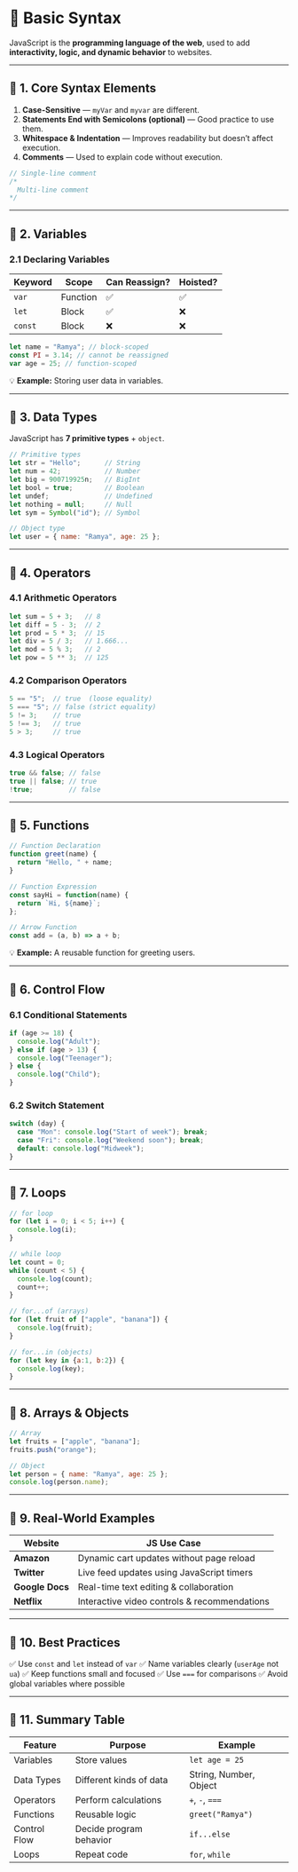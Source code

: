 # 🎯  Basic Syntax

JavaScript is the **programming language of the web**, used to add **interactivity, logic, and dynamic behavior** to websites.

---

## 📌 1. Core Syntax Elements

1. **Case-Sensitive** — `myVar` and `myvar` are different.
2. **Statements End with Semicolons (optional)** — Good practice to use them.
3. **Whitespace & Indentation** — Improves readability but doesn’t affect execution.
4. **Comments** — Used to explain code without execution.

```js
// Single-line comment
/*
  Multi-line comment
*/
```

---

## 📌 2. Variables

### **2.1 Declaring Variables**

| Keyword | Scope    | Can Reassign? | Hoisted? |
| ------- | -------- | ------------- | -------- |
| `var`   | Function | ✅             | ✅        |
| `let`   | Block    | ✅             | ❌        |
| `const` | Block    | ❌             | ❌        |

```js
let name = "Ramya"; // block-scoped
const PI = 3.14; // cannot be reassigned
var age = 25; // function-scoped
```

💡 **Example:** Storing user data in variables.

---

## 📌 3. Data Types

JavaScript has **7 primitive types** + `object`.

```js
// Primitive types
let str = "Hello";      // String
let num = 42;           // Number
let big = 900719925n;   // BigInt
let bool = true;        // Boolean
let undef;              // Undefined
let nothing = null;     // Null
let sym = Symbol("id"); // Symbol

// Object type
let user = { name: "Ramya", age: 25 };
```

---

## 📌 4. Operators

### **4.1 Arithmetic Operators**

```js
let sum = 5 + 3;   // 8
let diff = 5 - 3;  // 2
let prod = 5 * 3;  // 15
let div = 5 / 3;   // 1.666...
let mod = 5 % 3;   // 2
let pow = 5 ** 3;  // 125
```

### **4.2 Comparison Operators**

```js
5 == "5";  // true  (loose equality)
5 === "5"; // false (strict equality)
5 != 3;    // true
5 !== 3;   // true
5 > 3;     // true
```

### **4.3 Logical Operators**

```js
true && false; // false
true || false; // true
!true;         // false
```

---

## 📌 5. Functions

```js
// Function Declaration
function greet(name) {
  return "Hello, " + name;
}

// Function Expression
const sayHi = function(name) {
  return `Hi, ${name}`;
};

// Arrow Function
const add = (a, b) => a + b;
```

💡 **Example:** A reusable function for greeting users.

---

## 📌 6. Control Flow

### **6.1 Conditional Statements**

```js
if (age >= 18) {
  console.log("Adult");
} else if (age > 13) {
  console.log("Teenager");
} else {
  console.log("Child");
}
```

### **6.2 Switch Statement**

```js
switch (day) {
  case "Mon": console.log("Start of week"); break;
  case "Fri": console.log("Weekend soon"); break;
  default: console.log("Midweek");
}
```

---

## 📌 7. Loops

```js
// for loop
for (let i = 0; i < 5; i++) {
  console.log(i);
}

// while loop
let count = 0;
while (count < 5) {
  console.log(count);
  count++;
}

// for...of (arrays)
for (let fruit of ["apple", "banana"]) {
  console.log(fruit);
}

// for...in (objects)
for (let key in {a:1, b:2}) {
  console.log(key);
}
```

---

## 📌 8. Arrays & Objects

```js
// Array
let fruits = ["apple", "banana"];
fruits.push("orange");

// Object
let person = { name: "Ramya", age: 25 };
console.log(person.name);
```

---

## 📌 9. Real-World Examples

| Website         | JS Use Case                                  |
| --------------- | -------------------------------------------- |
| **Amazon**      | Dynamic cart updates without page reload     |
| **Twitter**     | Live feed updates using JavaScript timers    |
| **Google Docs** | Real-time text editing & collaboration       |
| **Netflix**     | Interactive video controls & recommendations |

---

## 📌 10. Best Practices

✅ Use `const` and `let` instead of `var`
✅ Name variables clearly (`userAge` not `ua`)
✅ Keep functions small and focused
✅ Use `===` for comparisons
✅ Avoid global variables where possible

---

## 📌 11. Summary Table

| Feature      | Purpose                 | Example                |
| ------------ | ----------------------- | ---------------------- |
| Variables    | Store values            | `let age = 25`         |
| Data Types   | Different kinds of data | String, Number, Object |
| Operators    | Perform calculations    | `+`, `-`, `===`        |
| Functions    | Reusable logic          | `greet("Ramya")`       |
| Control Flow | Decide program behavior | `if...else`            |
| Loops        | Repeat code             | `for`, `while`         |
